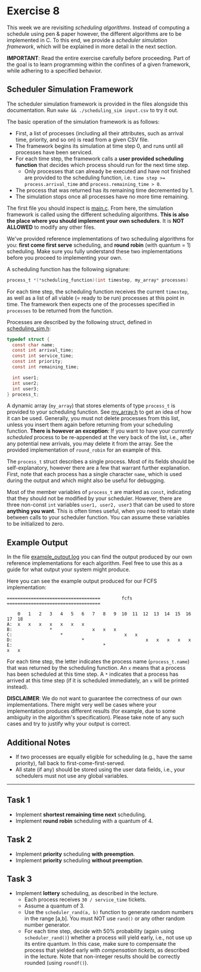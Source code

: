 # Exercise 8

This week we are revisiting _scheduling algorithms_. Instead of computing
a schedule using pen & paper however, the different algorithms are to be
implemented in C. To this end, we provide a _scheduler simulation framework_,
which will be explained in more detail in the next section.

**IMPORTANT**: Read the entire exercise carefully before proceeding. Part of
the goal is to learn programming within the confines of a given framework,
while adhering to a specified behavior.

## Scheduler Simulation Framework

The scheduler simulation framework is provided in the files alongside this
documentation. Run `make && ./scheduling_sim input.csv` to try it out.

The basic operation of the simulation framework is as follows:

- First, a list of processes (including all their attributes, such as arrival
  time, priority, and so on) is read from a given CSV file.
- The framework begins its simulation at time step 0, and runs until all
  processes have been serviced.
- For each time step, the framework calls a
  **user provided scheduling function** that decides which process should run
  for the next time step.
  - Only processes that can already be executed and have not finished
    are provided to the scheduling function, i.e.
    `time step >= process.arrival_time` and `process.remaining_time > 0`.
- The process that was returned has its remaining time decremented by 1.
- The simulation stops once all processes have no more time remaining.

The first file you should inspect is [main.c](main.c). From here, the
simulation framework is called using the different scheduling algorithms.
**This is also the place where you should implement your own schedulers**.
It is **NOT ALLOWED** to modify any other files.

We've provided reference implementations of two scheduling algorithms for
you: **first come first serve** scheduling, and **round robin** (with quantum
= 1) scheduling. Make sure you fully understand these two implementations
before you proceed to implementing your own.

A scheduling function has the following signature:

```c
process_t *(*scheduling_function)(int timestep, my_array* processes)
```

For each time step, the scheduling function receives the current `timestep`,
as well as a list of all viable (= ready to be run) processes at this point
in time. The framework then expects one of the processes specified in
`processes` to be returned from the function.

Processes are described by the following struct, defined in
[scheduling_sim.h](scheduling_sim.h):

```c
typedef struct {
  const char name;
  const int arrival_time;
  const int service_time;
  const int priority;
  const int remaining_time;

  int user1;
  int user2;
  int user3;
} process_t;
```

A dynamic array (`my_array`) that stores elements of type `process_t` is
provided to your scheduling function. See [my_array.h](my_array.h) to get an
idea of how it can be used. Generally, you must not delete processes from
this list, unless you insert them again before returning from your scheduling
function. **There is however an exception**: If you want to have your
_currently scheduled_ process to be re-appended at the very back of the list,
i.e., after any potential new arrivals, you may delete it from the array. See
the provided implementation of `round_robin` for an example of this.

The `process_t` struct describes a single process. Most of its fields should
be self-explanatory, however there are a few that warrant further explanation.
First, note that each process has a single character `name`, which is used
during the output and which might also be useful for debugging.

Most of the member variables of `process_t` are marked as `const`, indicating
that they should not be modified by your scheduler. However, there are three
non-const `int` variables `user1, user2, user3` that can be used to store
**anything you want**. This is often times useful, when you need to retain
state between calls to your scheduler function. You can assume these
variables to be initialized to zero.

## Example Output

In the file [example_output.log](example_output.log) you can find the output
produced by our own reference implementations for each algorithm. Feel free to
use this as a guide for what output your system might produce.

Here you can see the example output produced for our FCFS implementation:

```
===================================        fcfs        ===================================

    0   1   2   3   4   5   6   7   8   9  10  11  12  13  14  15  16  17  18
A:  x   x   x   x   x   x   x
B:              *               x   x   x
C:                  *                       x   x
D:                          *                       x   x   x   x   x
E:                                  *                                   x   x
```

For each time step, the letter indicates the process name (`process_t.name`)
that was returned by the scheduling function. An `x` means that a process has
been scheduled at this time step. A `*` indicates that a process has arrived
at this time step (if it is scheduled immediately, an `x` will be printed
instead).

**DISCLAIMER**: We do not want to guarantee the correctness of our own
implementations. There might very well be cases where your implementation
produces different results (for example, due to some ambiguity in the
algorithm's specification). Please take note of any such cases and try to
justify why your output is correct.

## Additional Notes

- If two processes are equally eligible for scheduling (e.g., have the same
  priority), fall back to first-come-first-served.
- All state (if any) should be stored using the user data fields, i.e., your
  schedulers must not use any global variables.

---

## Task 1

- Implement **shortest remaining time next** scheduling.
- Implement **round robin** scheduling with a quantum of 4.

## Task 2

- Implement **priority** scheduling **with preemption**.
- Implement **priority** scheduling **without preemption**.

## Task 3

- Implement **lottery** scheduling, as described in the lecture.
  - Each process receives `30 / service_time` tickets.
  - Assume a quantum of 3.
  - Use the `scheduler_rand(a, b)` function to generate random numbers in the
    range [a,b]. You must NOT use `rand()` or any other random number generator.
  - For each time step, decide with 50% probability (again using
    `scheduler_rand()`) whether a process will yield early, i.e., not use up
    its entire quantum. In this case, make sure to compensate the process
    that yielded early with _compensation tickets_, as described in the
    lecture. Note that non-integer results should be correctly rounded (using
    `roundf()`).
